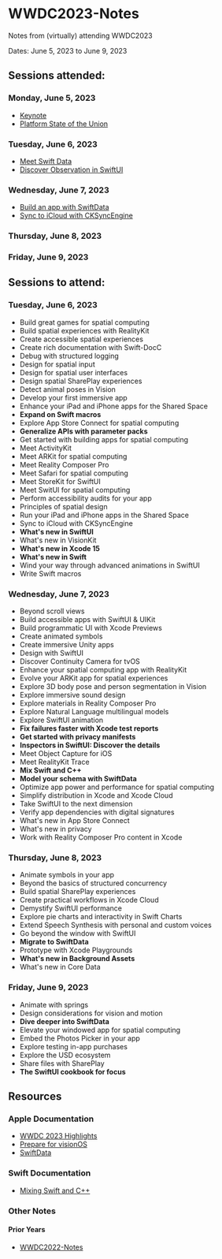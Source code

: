 # WWDC2023-Notes

Notes from (virtually) attending WWDC2023

Dates: June 5, 2023 to June 9, 2023

## Sessions attended:

### Monday, June 5, 2023

- [Keynote](keynote-2023.md)
- [Platform State of the Union](platform-state-of-the-union-2023.md)

### Tuesday, June 6, 2023

- [Meet Swift Data](meet-swift-data.md)
- [Discover Observation in SwiftUI](discover-observation-swiftui.md)

### Wednesday, June 7, 2023

- [Build an app with SwiftData](build-app-with-swift-data.md)
- [Sync to iCloud with CKSyncEngine](sync-icloud-cksyncengine.md)

### Thursday, June 8, 2023

### Friday, June 9, 2023

## Sessions to attend:

### Tuesday, June 6, 2023

- Build great games for spatial computing
- Build spatial experiences with RealityKit
- Create accessible spatial experiences
- Create rich documentation with Swift-DocC
- Debug with structured logging
- Design for spatial input
- Design for spatial user interfaces
- Design spatial SharePlay experiences
- Detect animal poses in Vision
- Develop your first immersive app
- Enhance your iPad and iPhone apps for the Shared Space
- **Expand on Swift macros**
- Explore App Store Connect for spatial computing
- **Generalize APIs with parameter packs**
- Get started with building apps for spatial computing
- Meet ActivityKit
- Meet ARKit for spatial computing
- Meet Reality Composer Pro
- Meet Safari for spatial computing
- Meet StoreKit for SwiftUI
- Meet SwitUI for spatial computing
- Perform accessibility audits for your app
- Principles of spatial design
- Run your iPad and iPhone apps in the Shared Space
- Sync to iCloud with CKSyncEngine
- **What's new in SwiftUI**
- What's new in VisionKit
- **What's new in Xcode 15**
- **What's new in Swift**
- Wind your way through advanced animations in SwiftUI
- Write Swift macros

### Wednesday, June 7, 2023

- Beyond scroll views
- Build accessible apps with SwiftUI & UIKit
- Build programmatic UI with Xcode Previews
- Create animated symbols
- Create immersive Unity apps
- Design with SwiftUI
- Discover Continuity Camera for tvOS
- Enhance your spatial computing app with RealityKit
- Evolve your ARKit app for spatial experiences
- Explore 3D body pose and person segmentation in Vision
- Explore immersive sound design
- Explore materials in Reality Composer Pro
- Explore Natural Language multilingual models
- Explore SwiftUI animation
- **Fix failures faster with Xcode test reports**
- **Get started with privacy manifests**
- **Inspectors in SwiftUI: Discover the details**
- Meet Object Capture for iOS
- Meet RealityKit Trace
- **Mix Swift and C++**
- **Model your schema with SwiftData**
- Optimize app power and performance for spatial computing
- Simplify distribution in Xcode and Xcode Cloud
- Take SwiftUI to the next dimension
- Verify app dependencies with digital signatures
- What's new in App Store Connect
- What's new in privacy
- Work with Reality Composer Pro content in Xcode

### Thursday, June 8, 2023

- Animate symbols in your app
- Beyond the basics of structured concurrency
- Build spatial SharePlay experiences
- Create practical workflows in Xcode Cloud
- Demystify SwiftUI performance
- Explore pie charts and interactivity in Swift Charts
- Extend Speech Synthesis with personal and custom voices
- Go beyond the window with SwiftUI
- **Migrate to SwiftData**
- Prototype with Xcode Playgrounds
- **What's new in Background Assets**
- What's new in Core Data

### Friday, June 9, 2023

- Animate with springs
- Design considerations for vision and motion
- **Dive deeper into SwiftData**
- Elevate your windowed app for spatial computing
- Embed the Photos Picker in your app
- Explore testing in-app purchases
- Explore the USD ecosystem
- Share files with SharePlay
- **The SwiftUI cookbook for focus**

## Resources

### Apple Documentation

- [WWDC 2023 Highlights](https://developer.apple.com/documentation/updates/wwdc2023)
- [Prepare for visionOS](https://developer.apple.com/visionos/prepare/)
- [SwiftData](https://developer.apple.com/documentation/SwiftData)

### Swift Documentation

- [Mixing Swift and C++](https://www.swift.org/documentation/cxx-interop/)

### Other Notes

#### Prior Years

- [WWDC2022-Notes](https://github.com/dacharyc/WWDC2022-Notes/)
